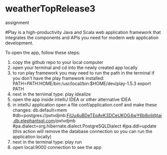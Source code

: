 # weatherTopRelease3 
assignment

#Play is a high-productivity Java and Scala web application framework that integrates 
the components and APIs you need for modern web application development.

To open the app, follow these steps:
1. copy the github repo to your local computer
2. open your terminal and cd into the newly created app locally
3. to run play framework you may need to run the path in the terminal if you don't have the play framework installed: PATH=$PATH:$HOME/bin:/usr/local/bin:$HOME/dev/play-1.5.3
export PATH
4. next in the ternimal type: play idealize
5. open the app inside intelliJ IDEA or other alternative IDEA
6. in intelliJ application open a file conf/application.conf and make these changes: 
db.default=mem
#db=postgres://pxtvdjmb:FjUu4uBDeTEpAvK3DCeUKOG4wY6b8oiI@tai.db.elephantsql.com/pxtvdjmb
#pa.dialect=org.hibernate.dialect.PostgreSQLDialect
#jpa.ddl=update
(this action will remove the database connection so you can run the application locally)
7. next in the terminal type: play run
8. open local:9000 connection to see the app

